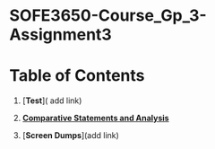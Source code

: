 ﻿# SOFE3650-Course_Gp_3-Assignment3
 
 # Table of Contents
1. [**Test**]( add link)

3. [**Comparative Statements and Analysis**](/Comparsion.txt)
   
4. [**Screen Dumps**](add link)

